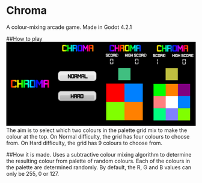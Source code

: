 # Chroma
A colour-mixing arcade game.
Made in Godot 4.2.1

##How to play
![Gameplay Screenshots](https://github.com/Peze01/chroma/blob/main/docs/assets/screenshots.png)
The aim is to select which two colours in the palette grid mix to make the colour at the top.
On Normal difficulty, the grid has four colours to choose from.
On Hard difficulty, the grid has 9 colours to choose from.

##How it is made.
Uses a subtractive colour mixing algorithm to determine the resulting colour from palette of random colours.
Each of the colours in the palette are determined randomly.
By default, the R, G and B values can only be 255, 0 or 127.

